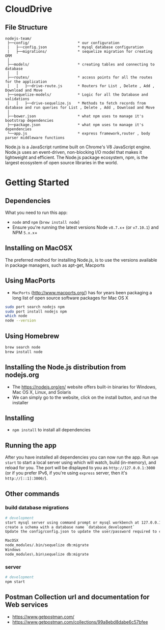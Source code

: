 # CloudDrive

## File Structure

```
nodejs-team/
 ├──config/                      * our configuration
 |   ├──config.json              * mysql database configuration
 |   ├──migrations/              * sequelize migration for creating ORM
 │
 ├──models/                      * creating tables and connecting to database
 │   │
 ├──routes/                      * access points for all the routes for the application
 │   │   ├──drive-route.js       * Routers for List , Delete , Add , Download and Move
 ├──sequelize-models/            * Logic for all the Database and validations
 │   │   ├──drive-sequelize.js   * Methods to fetch records from database and run queries for List , Delete , Add , Download and Move    
 │
 ├──bower.json                   * what npm uses to manage it's bootstrap dependencies
 ├──package.json                 * what npm uses to manage it's dependencies
 └──app.js                       * express framework,router , body parser middleware functions  

```

Node.js is a JavaScript runtime built on Chrome's V8 JavaScript engine. Node.js uses an event-driven, non-blocking I/O model that makes it lightweight and efficient. The Node.js package ecosystem, npm, is the largest ecosystem of open source libraries in the world.

# Getting Started
## Dependencies
What you need to run this app:
* `node` and `npm` (`brew install node`)
* Ensure you're running the latest versions Node `v8.7.x`+ (or `v7.10.1`) and NPM `5.x.x`+


## Installing on MacOSX
The preferred method for installing Node.js, is to use the versions available in package managers, such as apt-get, Macports

## Using MacPorts
* `MacPorts` (http://www.macports.org/) has for years been packaging a long list of open source software packages for Mac OS X

```bash
sudo port search nodejs npm
sudo port install nodejs npm
which node
node --version
```

## Using Homebrew
```bash
brew search node
brew install node
```
## Installing the Node.js distribution from nodejs.org
* The https://nodejs.org/en/ website offers built-in binaries for Windows, Mac OS X, Linux, and Solaris
* We can simply go to the website, click on the install button, and run the installer


## Installing
* `npm install` to install all dependencies

## Running the app
After you have installed all dependencies you can now run the app. Run `npm start` to start a local server using  which will watch, build (in-memory), and reload for you. The port will be displayed to you as `http://127.0.0.1:3000` (or if you prefer IPv6, if you're using `express` server, then it's `http://[::1]:3000/`).


## Other commands
### build database migrations
```bash
# development
start mysql server using command prompt or mysql workbench at 127.0.0.1:3306
create a schema with a database name `database_development`
Update the config/config.json to update the user/password required to connect to mysql

MacOSX
node_modules/.bin/sequelize db:migrate
Windows
node_modules\.bin\sequelize db:migrate
```

### server
```bash
# development
npm start
```

## Postman Collection url and documentation for Web services
* https://www.getpostman.com/
* https://www.getpostman.com/collections/99a8ebd8dabe6c57bfee
